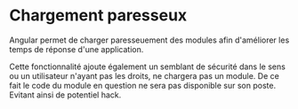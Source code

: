 # Chargement paresseux

Angular permet de charger paresseuement des modules afin d'améliorer les temps de réponse d'une application.

Cette fonctionnalité ajoute également un semblant de sécurité dans le sens ou un utilisateur n'ayant pas les droits, ne chargera pas un module. De ce fait le code du module en question ne sera pas disponible sur son poste. Evitant ainsi de potentiel hack.

